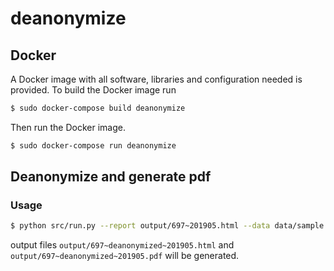 # deanonymize

## Docker

A Docker image with all software, libraries and configuration needed is provided. To build the Docker image run

```sh
$ sudo docker-compose build deanonymize
```

Then run the Docker image.

```sh
$ sudo docker-compose run deanonymize
```

## Deanonymize and generate pdf

### Usage

```sh
$ python src/run.py --report output/697~201905.html --data data/sample.csv --layout layout/landscape.json
```

output files `output/697~deanonymized~201905.html` and `output/697~deanonymized~201905.pdf` will be generated.